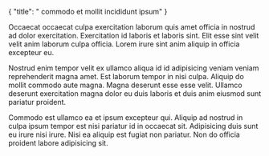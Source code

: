 {
  "title": " commodo et mollit incididunt ipsum"
}

Occaecat occaecat culpa exercitation laborum quis amet officia in nostrud ad dolor exercitation. Exercitation id laboris et laboris sint. Elit esse sint velit velit anim laborum culpa officia. Lorem irure sint anim aliquip in officia excepteur eu.

Nostrud enim tempor velit ex ullamco aliqua id id adipisicing veniam veniam reprehenderit magna amet. Est laborum tempor in nisi culpa. Aliquip do mollit commodo aute magna. Magna deserunt esse esse velit. Ullamco deserunt exercitation magna dolor eu duis laboris et duis anim eiusmod sunt pariatur proident.

Commodo est ullamco ea et ipsum excepteur qui. Aliquip ad nostrud in culpa ipsum tempor est nisi pariatur id in occaecat sit. Adipisicing duis sunt eu irure nisi irure. Nisi ea aliquip est fugiat non pariatur. Non do officia proident labore adipisicing sit.